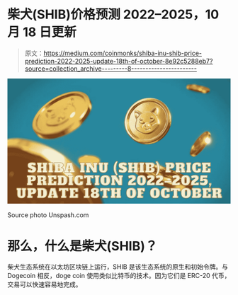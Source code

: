 # 柴犬(SHIB)价格预测 2022–2025，10 月 18 日更新

> 原文：<https://medium.com/coinmonks/shiba-inu-shib-price-prediction-2022-2025-update-18th-of-october-8e92c5288eb7?source=collection_archive---------8----------------------->

![](img/f9dabad13c122bdf59bd4a276499e61e.png)

Source photo Unspash.com

# 那么，什么是柴犬(SHIB)？

柴犬生态系统在以太坊区块链上运行，SHIB 是该生态系统的原生和初始令牌。与 Dogecoin 相反，doge coin 使用类似比特币的技术。因为它们是 ERC-20 代币，交易可以快速容易地完成。